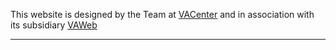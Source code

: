 This website is designed by the Team at <a href="https://va-center.com/">VACenter</a> and in association with its subsidiary <a href="https://va-center.com/vaweb">VAWeb</a>

____________________________________________________________________________________________________________________________